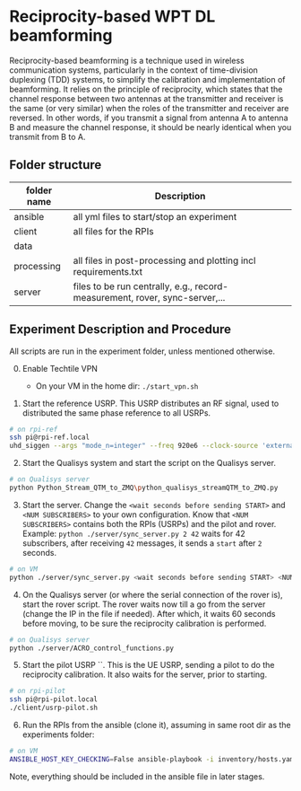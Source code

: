 # Reciprocity-based WPT DL beamforming

Reciprocity-based beamforming is a technique used in wireless communication systems, particularly in the context of time-division duplexing (TDD) systems, to simplify the calibration and implementation of beamforming. It relies on the principle of reciprocity, which states that the channel response between two antennas at the transmitter and receiver is the same (or very similar) when the roles of the transmitter and receiver are reversed. In other words, if you transmit a signal from antenna A to antenna B and measure the channel response, it should be nearly identical when you transmit from B to A.

## Folder structure


| folder name | Description |
|--|--|
| ansible| all yml files to start/stop an experiment |
| client| all files for the RPIs |
| data| |
| processing| all files in post-processing and plotting incl requirements.txt |
| server| files to be run centrally, e.g., record-measurement, rover, sync-server,... |



## Experiment Description and Procedure

All scripts are run in the experiment folder, unless mentioned otherwise.

0. Enable Techtile VPN
    - On your VM in the home dir: `./start_vpn.sh`

1. Start the reference USRP. This USRP distributes an RF signal, used to distributed the same phase reference to all USRPs. 

```bash
# on rpi-ref
ssh pi@rpi-ref.local
uhd_siggen --args "mode_n=integer" --freq 920e6 --clock-source 'external' --sync 'pps' --const -g 60 --offset 0 -m 0.8
 ```

2. Start the Qualisys system and start the script on the Qualisys server.

```bash
# on Qualisys server
python Python_Stream_QTM_to_ZMQ\python_qualisys_streamQTM_to_ZMQ.py
```

3. Start the server. Change the `<wait seconds before sending START>` and `<NUM SUBSCRIBERS>` to your own configuration. Know that `<NUM SUBSCRIBERS>`  contains both the RPIs (USRPs) and the pilot and rover. Example: `python ./server/sync_server.py 2 42` waits for 42 subscribers, after receiving `42` messages, it sends a `start` after `2` seconds.

```bash
# on VM
python ./server/sync_server.py <wait seconds before sending START> <NUM SUBSCRIBERS>
```

4. On the Qualisys server (or where the serial connection of the rover is), start the rover script. The rover waits now till a go from the server (change the IP in the file if needed). After which, it waits 60 seconds before moving, to be sure the reciprocity calibration is performed.

```bash
# on Qualisys server
python ./server/ACRO_control_functions.py
```

5. Start the pilot USRP ``. This is the UE USRP, sending a pilot to do the reciprocity calibration. It also waits for the server, prior to starting.

```bash
# on rpi-pilot
ssh pi@rpi-pilot.local
./client/usrp-pilot.sh
```

6. Run the RPIs from the ansible (clone it), assuming in same root dir as the experiments folder: 

```bash
# on VM
ANSIBLE_HOST_KEY_CHECKING=False ansible-playbook -i inventory/hosts.yaml ../experiments/run-DL-WPT.yml -e tiles=ceiling -e bf="bf"
```

Note, everything should be included in the ansible file in later stages.



